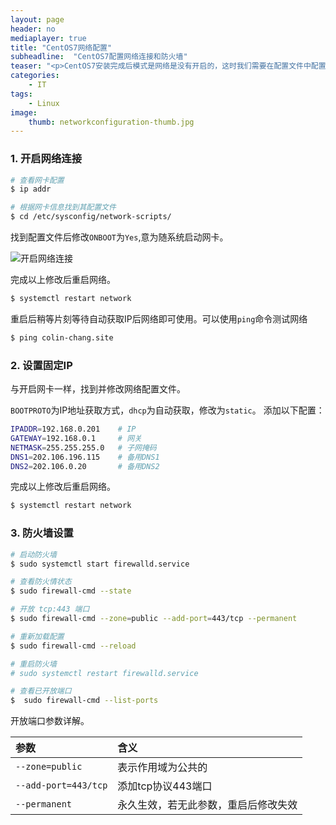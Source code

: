 ```yaml
---
layout: page
header: no
mediaplayer: true
title: "CentOS7网络配置"
subheadline:  "CentOS7配置网络连接和防火墙"
teaser: "<p>CentOS7安装完成后模式是网络是没有开启的，这时我们需要在配置文件中配置网络连接信息。服务器环境中多没有用户界面，下面我们就来看如何通过命令来修改CentOS7的网络配置。</p>"
categories:
    - IT
tags:
    - Linux
image:
    thumb: networkconfiguration-thumb.jpg
---
```


### 1. 开启网络连接
```sh
# 查看网卡配置
$ ip addr

# 根据网卡信息找到其配置文件
$ cd /etc/sysconfig/network-scripts/
```

找到配置文件后修改`ONBOOT`为`Yes`,意为随系统启动网卡。

![开启网络连接]({{site.urlimg}}networkconfiguration-open.jpg)

完成以上修改后重启网络。
```sh
$ systemctl restart network
```
重启后稍等片刻等待自动获取IP后网络即可使用。可以使用`ping`命令测试网络
```sh
$ ping colin-chang.site
```

### 2. 设置固定IP
与开启网卡一样，找到并修改网络配置文件。

`BOOTPROTO`为IP地址获取方式，`dhcp`为自动获取，修改为`static`。
添加以下配置：
```sh
IPADDR=192.168.0.201    # IP
GATEWAY=192.168.0.1     # 网关
NETMASK=255.255.255.0   # 子网掩码
DNS1=202.106.196.115    # 备用DNS1
DNS2=202.106.0.20       # 备用DNS2
```

完成以上修改后重启网络。
```sh
$ systemctl restart network
```

### 3. 防火墙设置
```sh
# 启动防火墙
$ sudo systemctl start firewalld.service

# 查看防火情状态
$ sudo firewall-cmd --state

# 开放 tcp:443 端口
$ sudo firewall-cmd --zone=public --add-port=443/tcp --permanent

# 重新加载配置
$ sudo firewall-cmd --reload

# 重启防火墙
# sudo systemctl restart firewalld.service

# 查看已开放端口
$  sudo firewall-cmd --list-ports
```

开放端口参数详解。

参数|含义
:-|:-
`--zone=public`|表示作用域为公共的
`--add-port=443/tcp`|添加tcp协议443端口
`--permanent`|永久生效，若无此参数，重启后修改失效
